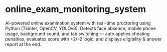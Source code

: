 # online_exam_monitoring_system
AI-powered online examination system with real-time proctoring using Python (Tkinter, OpenCV, YOLOv8). Detects face absence, mobile phone usage, background sound, and tab switching — auto applies cheating penalties, evaluates score with +2/–2 logic, and displays eligibility &amp; answer report at the end.
